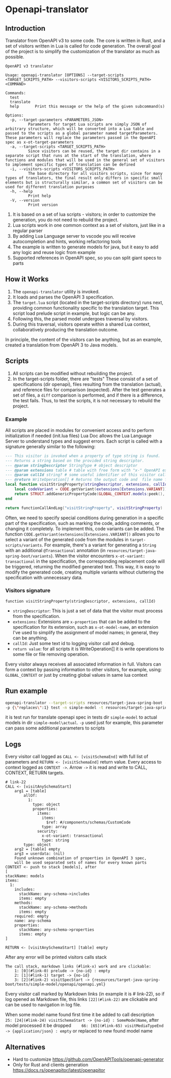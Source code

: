 # Openapi-translator

## Introduction

Translator from OpenAPI v3 to some code. The core is written in Rust, and a set of visitors written in Lua is called for code generation. The overall goal of the project is to simplify the customization of the translator as much as possible.

```text
OpenAPI v3 translator

Usage: openapi-translator [OPTIONS] --target-scripts <TARGET_SCRIPTS_PATH> --visitors-scripts <VISITORS_SCRIPTS_PATH> <COMMAND>

Commands:
  test
  translate
  help       Print this message or the help of the given subcommand(s)

Options:
  -p, --target-parameters <PARAMETERS_JSON>
          Parameters for target Lua scripts are simply JSON of arbitrary structure, which will be converted into a Lua table and passed to the scripts as a global parameter named targetParameters. These parameters will replace the parameters passed in the OpenAPI spec as x-ot-target-parameters
  -a, --target-scripts <TARGET_SCRIPTS_PATH>
          Since visitors can be reused, the target dir contains in a separate script that runs at the start of the translation, where functions and modules that will be used in the general set of visitors to implement specific types of translation can be defined
  -i, --visitors-scripts <VISITORS_SCRIPTS_PATH>
          The base directory for all visitors scripts, since for many types of translators, the final result only differs in specific small elements but is structurally similar, a common set of visitors can be used for different translation purposes
  -h, --help
          Print help
  -V, --version
          Print version
```

1. It is based on a set of lua scripts - visitors; in order to customize the generation, you do not need to rebuild the project.
2. Lua scripts work in one common context as a set of visitors, just like in a regular parser
3. By adding Lua Language server to vscode you will receive autocompletion and hints, working refactoring tools
4. The example is written to generate models for java, but it easy to add any logic and reuse logic from example
5. Supported references in OpenAPI spec, so you can split giant specs to parts

## How it Works

1. The `openapi-translator` utility is invoked.
2. It loads and parses the OpenAPI 3 specification.
3. The `target.lua` script (located in the target-scripts directory) runs next, providing common functionality specific to the translation target. This script load prelude script in example, but logic can be any.
4. Following this, the parsed model undergoes traversal by visitors.
5. During this traversal, visitors operate within a shared Lua context, collaboratively producing the translation outcome.

In principle, the content of the visitors can be anything, but as an example, created a translation from OpenAPI 3 to Java models.

## Scripts

1. All scripts can be modified without rebuilding the project.
2. In the target-scripts folder, there are "tests" These consist of a set of specifications (dir openapi), files resulting from the translation (actual), and reference files for comparison (expected). After the test generates a set of files, a `diff` comparison is performed, and if there is a difference, the test fails. Thus, to test the scripts, it is not necessary to rebuild the project.

### Example

All scripts are placed in modules for convenient access and to perform initialization if needed (init.lua files)
Lua Doc allows the Lua Language Server to understand types and suggest errors. Each script is called with a signature generally similar to the following:

```lua
--- This visitor is invoked when a property of type string is found.
--- Returns a string based on the provided string descriptor.
--- @param stringDescriptor StringType # object descriptor
--- @param extensions table # table with free form with "x-" OpenAPI extensions for this level of spec
--- @param callId string? # some useful identifier of this visitor call
--- @return WriteOperation[] # Returns the output code and  file name for writing code
local function visitStringProperty(stringDescriptor, extensions, callId)
    local codeVariant = CODE.getVariant(extensions[Extensions.VARIANT])
    return STRUCT.addGenericPropertyCode(GLOBAL_CONTEXT.models:peek(), codeVariant:getStringType(), extensions)
end

return functionCallAndLog("visitStringProperty", visitStringProperty)
```

Often, we need to specify special conditions during generation in a specific part of the specification, such as marking the code, adding comments, or changing it completely. To implement this, code variants can be added. The function `CODE.getVariant(extensions[Extensions.VARIANT])` allows you to select a variant of the generated code from the modules in `target-scripts/variants`. For example, there's a variant for generating a `String` with an additional `@Transactional` annotation (in `resources/target-java-spring-boot/variants`). When the visitor encounters `x-ot-variant: transactional` in the specification, the corresponding replacement code will be triggered, returning the modified generated text. This way, it is easy to modify the generated code, creating multiple variants without cluttering the specification with unnecessary data.

### Visitors signature

`function visitStringProperty(stringDescriptor, extensions, callId)`

- `stringDescriptor`: This is just a set of data that the visitor must process from the specification.
- `extensions`: Extensions are `x-properties` that can be added to the specification for its extension, such as `x-ot-model-name`, an extension I've used to simplify the assignment of model names; in general, they can be anything.
- `callId`: Just some text id to logging visitor call and debug.
- `return value`: for all scripts it is WriteOperation[] it is write operations to some file or file removing operation.

Every visitor always receives all associated information in full. Visitors can form a context by passing information to other visitors, for example, using:
`GLOBAL_CONTEXT` or just by creating global values in same lua context

## Run example

```bash
openapi-translator --target-scripts resources/target-java-spring-boot --visitors-scripts resources/visitors
-p {\"replaces\":1} test -n simple-model -t resources/target-java-spring-boot/tests
```

it is test run for translate openapi spec in tests dir `simple-model` to actual models in dir `simple-model\actual`. `-p` used just for example, this parameter can pass some additional parameters 
to scripts

## Logs

Every visitor call logged as `CALL <- [visitSchemaEnd]` with full list of parameters and `RETURN <- [visitSchemaEnd]` return value. Every access to context logged as `CONTEXT ->`. Arrow `->` it is read and write to CALL, CONTEXT, RETURN targets.

```text
# link-22
CALL <- [visitAnySchemaStart]
    arg1 = [table]
        allOf:
          1:
            type: object
            properties:
              items:
                items:
                  $ref: #/components/schemas/CustomCode
                type: array
              security:
                x-ot-variant: transactional
                type: string
        type: object
    arg2 = [table] empty
    arg3 = userdata: (nil)
    Found unknown combination of properties in OpenAPI 3 spec,
    will be used separated sets of names for every known parts
CONTEXT <- push to stack [models], after
[
stackName: models
items:
  1:
    includes:
      stackName: any-schema->includes
      items: empty
    methods:
      stackName: any-schema->methods
      items: empty
    required: empty
    name: any-schema
    properties:
      stackName: any-schema->properties
      items: empty
]

RETURN <- [visitAnySchemaStart] [table] empty
```

After any error will be printed visitors calls stack

```text
The call stack, markdown links (#link-x) work and are clickable:
    1: [0](#link-0) prelude -> {no-id} : empty
    2: [1](#link-1) target -> {no-id}
    3: [2](#link-2) visitSpecStart -> {resources/target-java-spring-boot/tests/simple-model/openapi/openapi.yml}
```

Every visitor call marked by Markdown links (in example it is # link-22), so if log opened as Markdown
file, this links `[22](#link-22)` are clickable and can be used to navigation in log file.

When some model name found first time it be added to call description
`    25: [24](#link-24) visitSchemaStart -> {no-id} : SomeModelName`, after model processed it be dropped
`    66: [65](#link-65) visitMediaTypeEnd -> {application/json} : empty` or replaced to new found model name

## Alternatives

- Hard to customize <https://github.com/OpenAPITools/openapi-generator>
- Only for Rust and clients generation <https://docs.rs/openapitor/latest/openapitor>
